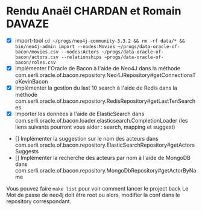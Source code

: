 # Rendu Anaël CHARDAN et Romain DAVAZE

- [X] import-tool
    `cd ~/progs/neo4j-community-3.3.2 && rm -rf data/* && bin/neo4j-admin import --nodes:Movies ~/progs/data-oracle-of-bacon/movies.csv --nodes:Actors ~/progs/data-oracle-of-bacon/actors.csv --relationships ~progs/data-oracle-of-bacon/roles.csv`
- [X] Implémenter l'Oracle de Bacon à l'aide de Neo4J dans la méthode com.serli.oracle.of.bacon.repository.Neo4JRepository#getConnectionsToKevinBacon
- [X] Implémenter la gestion du last 10 search à l'aide de Redis dans la méthode com.serli.oracle.of.bacon.repository.RedisRepository#getLastTenSearches
- [X] Importer les données à l'aide de ElasticSearch dans com.serli.oracle.of.bacon.loader.elasticsearch.CompletionLoader (les liens suivants pourront vous aider : search, mapping et suggest)
- [] Implémenter la suggestion sur le nom des acteurs dans com.serli.oracle.of.bacon.repository.ElasticSearchRepository#getActorsSuggests
- [] Implémenter la recherche des acteurs par nom à l'aide de MongoDB dans com.serli.oracle.of.bacon.repository.MongoDbRepository#getActorByName

Vous pouvez faire `make list` pour voir comment lancer le project back
Le Mot de passe de neo4j doit être root ou alors, modifier la conf dans le repository correspondant.